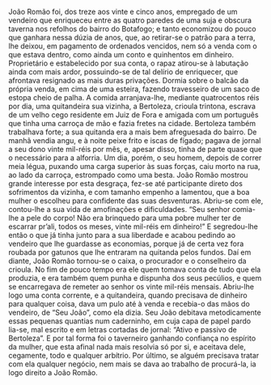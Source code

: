 João Romão foi, dos treze aos vinte e cinco anos, empregado de um vendeiro que enriqueceu entre as
quatro paredes de uma suja e obscura taverna nos refolhos do bairro do Botafogo; e tanto
economizou do pouco que ganhara nessa dúzia de anos, que, ao retirar-se o patrão para a terra, lhe
deixou, em pagamento de ordenados vencidos, nem só a venda com o que estava dentro, como ainda
um conto e quinhentos em dinheiro.
Proprietário e estabelecido por sua conta, o rapaz atirou-se à labutação ainda com mais ardor,
possuindo-se de tal delírio de enriquecer, que afrontava resignado as mais duras privações. Dormia
sobre o balcão da própria venda, em cima de uma esteira, fazendo travesseiro de um saco de estopa
cheio de palha. A comida arranjava-lhe, mediante quatrocentos réis por dia, uma quitandeira sua
vizinha, a Bertoleza, crioula trintona, escrava de um velho cego residente em Juiz de Fora e amigada
com um português que tinha uma carroça de mão e fazia fretes na cidade.
Bertoleza também trabalhava forte; a sua quitanda era a mais bem afreguesada do bairro. De manhã
vendia angu, e à noite peixe frito e iscas de fígado; pagava de jornal a seu dono vinte mil-réis por
mês, e, apesar disso, tinha de parte quase que o necessário para a alforria. Um dia, porém, o seu
homem, depois de correr meia légua, puxando uma carga superior às suas forças, caiu morto na rua,
ao lado da carroça, estrompado como uma besta.
João Romão mostrou grande interesse por esta desgraça, fez-se até participante direto dos
sofrimentos da vizinha, e com tamanho empenho a lamentou, que a boa mulher o escolheu para
confidente das suas desventuras. Abriu-se com ele, contou-lhe a sua vida de amofinações e
dificuldades. “Seu senhor comia-lhe a pele do corpo! Não era brinquedo para uma pobre mulher ter
de escarrar pr’ali, todos os meses, vinte mil-réis em dinheiro!” E segredou-lhe então o que já tinha
junto para a sua liberdade e acabou pedindo ao vendeiro que lhe guardasse as economias, porque já
de certa vez fora roubada por gatunos que lhe entraram na quitanda pelos fundos.
Daí em diante, João Romão tornou-se o caixa, o procurador e o conselheiro da crioula. No fim de
pouco tempo era ele quem tomava conta de tudo que ela produzia, e era também quem punha e
dispunha dos seus pecúlios, e quem se encarregava de remeter ao senhor os vinte mil-réis mensais.
Abriu-lhe logo uma conta corrente, e a quitandeira, quando precisava de dinheiro para qualquer
coisa, dava um pulo até à venda e recebia-o das mãos do vendeiro, de “Seu João”, como ela dizia.
Seu João debitava metodicamente essas pequenas quantias num caderninho, em cuja capa de papel
pardo lia-se, mal escrito e em letras cortadas de jornal: “Ativo e passivo de Bertoleza”.
E por tal forma foi o taverneiro ganhando confiança no espírito da mulher, que esta afinal nada mais
resolvia só por si, e aceitava dele, cegamente, todo e qualquer arbítrio. Por último, se alguém
precisava tratar com ela qualquer negócio, nem mais se dava ao trabalho de procurá-la, ia logo
direito a João Romão.
